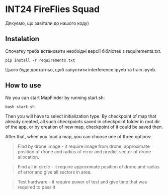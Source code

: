 # INT24 FireFlies Squad
Дякуємо, що завітали до нашого коду)
## Instalation
Спочатку треба встановити необхідні версії бібліотек з requirements.txt. 
```
pip install -r requirements.txt
```
Цього буде достатньо, щоб запустити interference.ipynb та train.ipynb.
## How to use
No you can start MapFinder by running start.sh:
```commandline
bash start.sh
```
Then you will have to select initialization type. By checkpoint of map that already created, all such checkpoints saved in checkpoint folder in root dir of the app, or by creation of new map, checkpoint of it could be saved then.

After that, when you load a map, you can choose one of three options:
> Find by drone image - it require image from drone, approximate position of drone and radius of error and predict sector of drone allocation. 

> Find all in circle - it require approximate position of drone and radius of error and give all sectors in area.

> Test hardware - it require power of test and give time that was required to pass it
